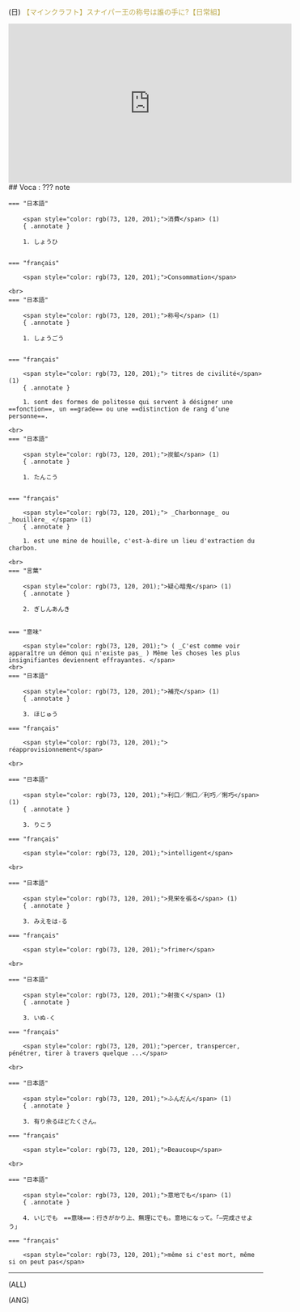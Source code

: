 (日) <span style="color: rgb(189, 170, 77);">【マインクラフト】スナイパー王の称号は誰の手に?【日常組】</span> 
<iframe width="560" height="315" src="https://www.youtube-nocookie.com/embed/QtoBl0gVQHg?si=YC3HxlAdwWWVDvPz&amp;controls=1" title="YouTube video player" frameborder="0" allow="accelerometer; autoplay; clipboard-write; encrypted-media; gyroscope; picture-in-picture; web-share" allowfullscreen></iframe>
## Voca :
??? note     

    === "日本語"

        <span style="color: rgb(73, 120, 201);">消費</span> (1) 
        { .annotate }

        1. しょうひ


    === "français"

        <span style="color: rgb(73, 120, 201);">Consommation</span>

    <br>    
    === "日本語"

        <span style="color: rgb(73, 120, 201);">称号</span> (1) 
        { .annotate }

        1. しょうごう


    === "français"

        <span style="color: rgb(73, 120, 201);"> titres de civilité</span> (1) 
        { .annotate }

        1. sont des formes de politesse qui servent à désigner une ==fonction==, un ==grade== ou une ==distinction de rang d’une personne==.

    <br>
    === "日本語"

        <span style="color: rgb(73, 120, 201);">炭鉱</span> (1) 
        { .annotate }

        1. たんこう


    === "français"

        <span style="color: rgb(73, 120, 201);"> _Charbonnage_ ou _houillère_ </span> (1) 
        { .annotate }

        1. est une mine de houille, c'est-à-dire un lieu d'extraction du charbon.

    <br>
    === "言葉"

        <span style="color: rgb(73, 120, 201);">疑心暗鬼</span> (1) 
        { .annotate }

        2. ぎしんあんき


    === "意味"

        <span style="color: rgb(73, 120, 201);"> ( _C'est comme voir apparaître un démon qui n'existe pas_ ) Même les choses les plus insignifiantes deviennent effrayantes. </span>
    <br>
    === "日本語"

        <span style="color: rgb(73, 120, 201);">補充</span> (1) 
        { .annotate }

        3. ほじゅう

    === "français"

        <span style="color: rgb(73, 120, 201);"> réapprovisionnement</span>

    <br>

    === "日本語"

        <span style="color: rgb(73, 120, 201);">利口／悧口／利巧／悧巧</span> (1) 
        { .annotate }

        3. りこう

    === "français"

        <span style="color: rgb(73, 120, 201);">intelligent</span>

    <br>

    === "日本語"

        <span style="color: rgb(73, 120, 201);">見栄を張る</span> (1) 
        { .annotate }

        3. みえをは‐る

    === "français"

        <span style="color: rgb(73, 120, 201);">frimer</span>

    <br>

    === "日本語"

        <span style="color: rgb(73, 120, 201);">射抜く</span> (1) 
        { .annotate }

        3. いぬ‐く

    === "français"

        <span style="color: rgb(73, 120, 201);">percer, transpercer, pénétrer, tirer à travers quelque ...</span>

    <br>

    === "日本語"

        <span style="color: rgb(73, 120, 201);">ふんだん</span> (1) 
        { .annotate }

        3. 有り余るほどたくさん。

    === "français"

        <span style="color: rgb(73, 120, 201);">Beaucoup</span>

    <br>

    === "日本語"

        <span style="color: rgb(73, 120, 201);">意地でも</span> (1) 
        { .annotate }

        4. いじでも　==意味==：行きがかり上、無理にでも。意地になって。「―完成させよう」

    === "français"

        <span style="color: rgb(73, 120, 201);">même si c'est mort, même si on peut pas</span>

<hr>

(ALL)

(ANG)


